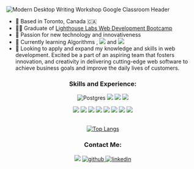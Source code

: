
![Modern Desktop Writing Workshop Google Classroom Header ](https://user-images.githubusercontent.com/87485026/178397032-15984216-b771-4411-a127-f6ac70e0f6fd.jpg)

- 📍 Based in Toronto, Canada 🇨🇦
- 🧑‍🎓 Graduate of <a href="https://www.lighthouselabs.ca/">Lighthouse Labs Web Development Bootcamp</a>
- 🔭 Passion for new technology and innovativeness 
- 🌱 Currently learning Algorithms 
, <img src='https://img.shields.io/badge/React-20232A?style=for-the-badge&logo=react&logoColor=61DAFB'>
 and <img src='https://img.shields.io/badge/TypeScript-007ACC?style=for-the-badge&logo=typescript&logoColor=white'>
- 👯 Looking to apply and expand my knowledge and skills in web development. Excited be a part of an aspiring team that fosters innovation, and creativity in delivering cutting-edge web software to achieve business goals and improve the daily lives of customers.


<h3 align="center">Skills and Experience:</h3>
<div align="center">

 
 
 ![Postgres](https://img.shields.io/badge/postgres-%23316192.svg?style=for-the-badge&logo=postgresql&logoColor=white)
<img src='https://img.shields.io/badge/-Sass-CC6699?style=for-the-badge&logo=sass&logoColor=white'>
<img src='https://img.shields.io/badge/React-20232A?style=for-the-badge&logo=react&logoColor=61DAFB'>
<img src='https://img.shields.io/badge/Material--UI-0081CB?style=for-the-badge&logo=material-ui&logoColor=white'>

<img src='https://img.shields.io/badge/-JQuery-0769AD?style=for-the-badge&logo=jquery&logoColor=white'>

<img src='https://img.shields.io/badge/-NodeJs-339933?style=for-the-badge&logo=nodedotjs&logoColor=white'>
<img src='https://img.shields.io/badge/-Express-000000?style=for-the-badge&logo=express&logoColor=white'>
<img src='https://img.shields.io/badge/-Cypress-17202C?style=for-the-badge&logo=cypress&logoColor=white'>
<img src='https://img.shields.io/badge/MongoDB-4EA94B?style=for-the-badge&logo=mongodb&logoColor=white'>
<img src='https://img.shields.io/badge/Heroku-430098?style=for-the-badge&logo=heroku&logoColor=white'>
<img src='https://img.shields.io/badge/Amazon_AWS-232F3E?style=for-the-badge&logo=amazon-aws&logoColor=white'>
<a href="https://glitch.com/@elena.cherpakova" target="_blank"/><img src='https://img.shields.io/badge/Glitch-2800ff?style=for-the-badge&logo=glitch&logoColor=white'>

</div>

<br>

<div align="center">

[![Top Langs](https://github-readme-stats.vercel.app/api/top-langs/?username=ElenaCherpakova&&layout=compact&theme=dark)](https://github.com/ElenaCherpakova/github-readme-stats)

</div>

<h3 align="center">Contact Me:</h3>

<div align="center">

 
<a href="mailto:elena.cherpakova@gmail.com">
<img src="https://img.shields.io/badge/Gmail-D14836?style=for-the-badge&logo=gmail&logoColor=white"/></a>
<a href="https://github.com/ElenaCherpakova" target="_blank">
<img src=https://img.shields.io/badge/github-%2324292e.svg?&style=for-the-badge&logo=github&logoColor=white alt=github />
</a>
<a href="https://www.linkedin.com/in/elena-cherpakova/" target="_blank">
<img src=https://img.shields.io/badge/linkedin-%231E77B5.svg?&style=for-the-badge&logo=linkedin&logoColor=white alt=linkedin  />
</a>  
</div>



